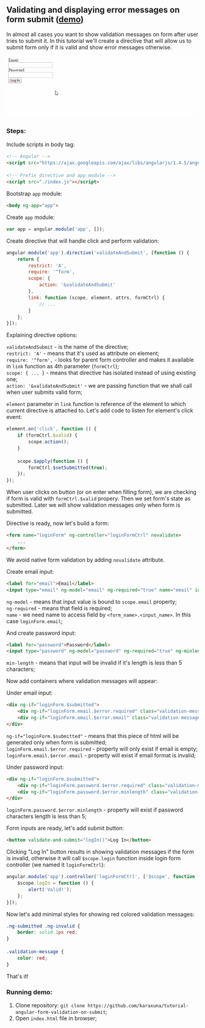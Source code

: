 ## Validating and displaying error messages on form submit ([demo](http://karaxuna.github.io/tutorial-angular-form-validation-on-submit/))

In almost all cases you want to show validation messages on form after user tries to submit it. In this
tutorial we'll create a directive that will allow us to submit form only if it is valid and show error
messages otherwise.

![result](./screens/result.gif)

### Steps:
Include scripts in body tag:

```html
<!-- Angular -->
<script src="https://ajax.googleapis.com/ajax/libs/angularjs/1.4.5/angular.min.js"></script>

<!-- Prefix directive and app module -->
<script src="./index.js"></script>
```

Bootstrap `app` module:

```html
<body ng-app="app">
```

Create `app` module:

```javascript
var app = angular.module('app', []);
```

Create directive that will handle click and perform validation:

```javascript
angular.module('app').directive('validateAndSubmit', [function () {
    return {
        restrict: 'A',
        require: '^form',
        scope: {
            action: '&validateAndSubmit'
        },
        link: function (scope, element, attrs, formCtrl) {
            // ...
        }
    };
}]);
```

Explaining directive options:

`validateAndSubmit` - is the name of the directive;<br/>
`restrict: 'A'` - means that it's used as attribute on element;<br/>
`require: '^form',` - looks for parent form controller and makes it available in `link` function as 4th parameter (`formCtrl`);<br/>
`scope: { ... }` - means that directive has isolated instead of using existing one;<br/>
`action: '&validateAndSubmit'` - we are passing function that we shall call when user submits valid form;<br/>

`element` parameter in `link` function is reference of the element to which current directive is attached to. Let's 
add code to listen for element's click event:

```javascript
element.on('click', function () {
    if (formCtrl.$valid) {
        scope.action();
    }

    scope.$apply(function () {
        formCtrl.$setSubmitted(true);
    });
});
```

When user clicks on button (or on enter when filling form), we are checking if form is valid with `formCtrl.$valid` propery. 
Then we set form's state as submitted. Later we will show validation messages only when form is submitted.

Directive is ready, now let's build a form:

```html
<form name="loginForm" ng-controller="loginFormCtrl" novalidate>
    ...
</form>
```

We avoid native form validation by adding `novalidate` attribute.

Create email input:

```html
<label for="email">Email</label>
<input type="email" ng-model="email" ng-required="true" name="email" id="email" />
```

`ng-model` - means that input value is bound to `scope.email` property;<br/>
`ng-required` - means that field is required;<br/>
`name` - we need name to access field by `<form_name>.<input_name>`. In this case `loginForm.email`;<br/>

And create password input:

```html
<label for="password">Password</label>
<input type="password" ng-model="password" ng-required="true" ng-minlength="5" name="password" id="password" />
```

`min-length` - means that input will be invalid if it's length is less than 5 characters;<br/>

Now add containers where validation messages will appear:

Under email input:

```html
<div ng-if="loginForm.$submitted">
    <div ng-if="loginForm.email.$error.required" class="validation-message">Email is required.</div>
    <div ng-if="loginForm.email.$error.email" class="validation-message">Email format is invalid.</div>
</div>
```

`ng-if="loginForm.$submitted"` - means that this piece of html will be generated only when form is submitted;<br/>
`loginForm.email.$error.required` - property will only exist if email is empty;<br/>
`loginForm.email.$error.email` - property will exist if email format is invalid;<br/>

Under password input:

```html
<div ng-if="loginForm.$submitted">
    <div ng-if="loginForm.password.$error.required" class="validation-message">Password is required.</div>
    <div ng-if="loginForm.password.$error.minlength" class="validation-message">Password length must be at least 5 characters.</div>
</div>
```

`loginForm.password.$error.minlength` - property will exist if password characters length is less than 5;<br/>

Form inputs are ready, let's add submit button:

```html
<button validate-and-submit="logIn()">Log In</button>
```

Clicking "Log In" button results in showing validation messages if the form is invalid, otherwise it will call 
`$scope.login` function inside login form controller (we named it `loginFormCtrl`):

```javascript
angular.module('app').controller('loginFormCtrl', ['$scope', function ($scope) {
    $scope.logIn = function () {
        alert('Valid!');
    };
}]);
```

Now let's add minimal styles for showing red colored validation messages:

```css
.ng-submitted .ng-invalid {
    border: solid 1px red;
}

.validation-message {
    color: red;
}
```

That's it!

### Running demo:
1. Clone repository: `git clone https://github.com/karaxuna/tutorial-angular-form-validation-on-submit`;
2. Open `index.html` file in browser;
